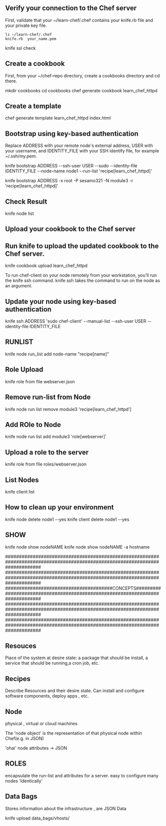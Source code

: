 Verify your connection to the Chef server
------------------------------------------

First, validate that your ~/learn-chef/.chef contains your knife.rb file and your private key file.


	ls ~/learn-chef/.chef
	knife.rb  your_name.pem

knife ssl check

Create a cookbook
-----------------
First, from your ~/chef-repo directory, create a cookbooks directory and cd there.

mkdir cookbooks
cd cookbooks
chef generate cookbook learn_chef_httpd

Create a template
------------------
chef generate template learn_chef_httpd index.html



Bootstrap using key-based authentication
-----------------------------------------

Replace ADDRESS with your remote node's external address, USER with your username, and IDENTITY_FILE with your SSH identify file, for example ~/.ssh/my.pem.

knife bootstrap ADDRESS --ssh-user USER --sudo --identity-file IDENTITY_FILE --node-name node1 --run-list 'recipe[learn_chef_httpd]'



knife bootstrap ADDRESS -x root -P sesamo321 -N module3 -r 'recipe[learn_chef_httpd]'



Check Result
------------

knife node list

Upload your cookbook to the Chef server
---------------------------------------
Run knife to upload the updated cookbook to the Chef server.
-------------------------------------------------------------

knife cookbook upload learn_chef_httpd


To run chef-client on your node remotely from your workstation, you'll run the knife ssh command.
knife ssh takes the command to run on the node as an argument.



Update your node using key-based authentication
-----------------------------------------------


knife ssh ADDRESS 'sudo chef-client' --manual-list --ssh-user USER --identity-file IDENTITY_FILE


RUNLIST
---------

knife node run_list add node-name "recipe[name]"


Role Upload
-----------

knife role from file webserver.json

Remove run-list from Node
------------------------

knife node run list remove module3 'recipe[learn_chef_httpd']

Add ROle to Node
----------------

knife node run list add module3 'role[webserver]'


Upload a role to the server
----------------------------

knife role from file roles/webserver.json

List Nodes
----------

knife client list


How to clean up your environment
--------------------------------

knife node delete node1 --yes
knife client delete node1 --yes



SHOW
----------

knife node show nodeNAME
knife node show nodeNAME -a hostname


#############################################################################################################################
#############################################################################################################################
#######################################CONCEPTS##############################################################################
#############################################################################################################################
#############################################################################################################################

Resouces
----------
Piace of the system at desire state:
a package that should be install, a service that should be running,a cron job, etc.

Recipes
-------

Describe Resources and their desire state.
Can install and configure software components, deploy apps , etc.

Node
------

physical , virtual or cloud machines

The 'node object' is the representation of that physical node within Chef(e.g. in JSON)


'ohai' node attributes -> JSON

ROLES
-------

encapsulate the run-list and attributes for a server.
easy to configure many nodes 'Identically'

Data Bags
----------
Stores information about the infrastructure , are JSON Data

knife upload data_bags/vhosts/
